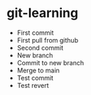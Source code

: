 # git-learning

- First commit
- First pull from github
- Second commit
- New branch
- Commit to new branch
- Merge to main
- Test commit
- Test revert